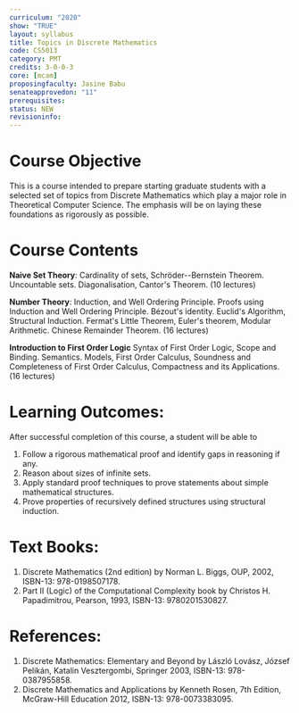 ```yaml
---
curriculum: "2020"
show: "TRUE"
layout: syllabus
title: Topics in Discrete Mathematics
code: CS5013
category: PMT
credits: 3-0-0-3
core: [mcam]
proposingfaculty: Jasine Babu
senateapprovedon: "11"
prerequisites:
status: NEW
revisioninfo:
---
```


# Course Objective

This is a course intended to prepare starting graduate students with a
selected set of topics from Discrete Mathematics which play a major role
in Theoretical Computer Science. The emphasis will be on laying these
foundations as rigorously as possible.

# Course Contents

**Naive Set Theory**: Cardinality of sets, Schröder--Bernstein Theorem. Uncountable sets. Diagonalisation, Cantor's Theorem. (10 lectures)

**Number Theory**: Induction, and Well Ordering Principle. Proofs using Induction and Well Ordering Principle. Bézout\'s identity. Euclid's Algorithm, Structural Induction. Fermat's Little Theorem, Euler's theorem, Modular Arithmetic. Chinese Remainder Theorem.   (16 lectures) 

**Introduction to First Order Logic** Syntax of First Order Logic, Scope and Binding. Semantics. Models, First Order Calculus, Soundness and Completeness of First Order Calculus, Compactness and its Applications. (16 lectures) 

# Learning Outcomes: 
After successful completion of this course, a student will be able to

1.  Follow a rigorous mathematical proof and identify gaps in reasoning
    if any.
2.  Reason about sizes of infinite sets.
3.  Apply standard proof techniques to prove statements about simple
    mathematical structures.
4.  Prove properties of recursively defined structures using structural
    induction.

# Text Books:

1.  Discrete Mathematics (2nd edition) by Norman L. Biggs, OUP, 2002,
    ISBN-13: 978-0198507178.
1.  Part II (Logic) of the Computational Complexity book by Christos H.
    Papadimitrou, Pearson, 1993, ISBN-13: 9780201530827.

# References:

1.  Discrete Mathematics: Elementary and Beyond by László Lovász, József
    Pelikán, Katalin Vesztergombi, Springer 2003, ISBN-13:
    978-0387955858.
2.  Discrete Mathematics and Applications by Kenneth Rosen, 7th Edition,
    McGraw-Hill Education 2012, ISBN-13: 978-0073383095.


